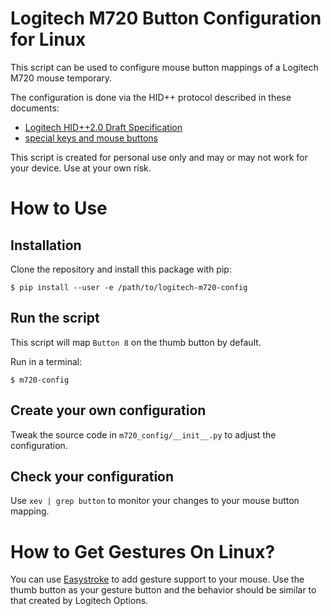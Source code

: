 # Logitech M720 Button Configuration for Linux

This script can be used to configure mouse button mappings of a Logitech M720 mouse temporary.

The configuration is done via the HID++ protocol described in these documents:

 * [Logitech HID++2.0 Draft Specification](https://lekensteyn.nl/files/logitech/logitech_hidpp_2.0_specification_draft_2012-06-04.pdf)
 * [special keys and mouse buttons](https://lekensteyn.nl/files/logitech/x1b04_specialkeysmsebuttons.html#divertedButtonsEvent)

This script is created for personal use only and may or may not work for your device. Use at your own risk.

# How to Use

## Installation

Clone the repository and install this package with pip:

```
$ pip install --user -e /path/to/logitech-m720-config
```

## Run the script

This script will map `Button 8` on the thumb button by default.

Run in a terminal:

```
$ m720-config
```

## Create your own configuration

Tweak the source code in `m720_config/__init__.py` to adjust the configuration.

## Check your configuration

Use `xev | grep button` to monitor your changes to your mouse button mapping.

# How to Get Gestures On Linux?

You can use [Easystroke](https://github.com/thjaeger/easystroke/wiki) to add gesture support to your mouse. Use the thumb button as your gesture button and the behavior should be similar to that created by Logitech Options.
